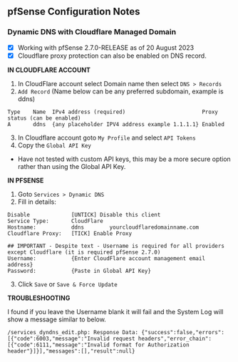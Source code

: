 ## pfSense Configuration Notes

### Dynamic DNS with Cloudflare Managed Domain

- [x] Working with pfSense 2.7.0-RELEASE as of 20 August 2023
- [x] Cloudflare proxy protection can also be enabled on DNS record.

**IN CLOUDFLARE ACCOUNT**

1. In CloudFlare account select Domain name then select `DNS > Records`
2. `Add Record` (Name below can be any preferred subdomain, example is ddns)
```terminal
Type    Name  IPv4 address (required)                        Proxy status (can be enabled)  
A       ddns  {any placeholder IPV4 address example 1.1.1.1} Enabled
```
3. In Cloudflare account goto `My Profile` and select `API Tokens`
4. Copy the `Global API Key`

- Have not tested with custom API keys, this may be a more secure option rather than using the Global API Key.

**IN PFSENSE**

1. Goto `Services > Dynamic DNS`
2. Fill in details:
```terminal
Disable             [UNTICK] Disable this client
Service Type:       CloudFlare
Hostname:           ddns        yourcloudflaredomainname.com
Cloudflare Proxy:   [TICK] Enable Proxy

## IMPORTANT - Despite text - Username is required for all providers except Cloudflare (it is required pfSense 2.7.0)
Username:           {Enter CloudFlare account management email address}
Password:           {Paste in Global API Key} 
```
3. Click `Save` or `Save & Force Update`

**TROUBLESHOOTING**

I found if you leave the Username blank it will fail and the System Log will show a message similar to below. 

`/services_dyndns_edit.php: Response Data: {"success":false,"errors":[{"code":6003,"message":"Invalid request headers","error_chain":[{"code":6111,"message":"Invalid format for Authorization header"}]}],"messages":[],"result":null}`

